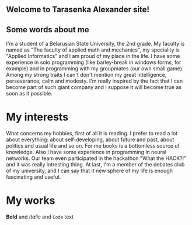 ## Welcome to Tarasenka Alexander site!

## Some words about me
I'm a student of a Belarusian State University, the 2nd grade. My faculty is named as "The faculty of applied math and mechanics", my speciality is "Applied Informatics" and I am proud of my place in the life. 
I have some experience in solo programming (like barley-break in windows forms, for example) and in programming with my groupmates (our own small game).
Among my strong traits I can't don't mention my great intelligence, perseverance, calm and modesty.
I'm really inspired by the fact that I can become part of such giant company and I suppose it will become true as soon as it possible.

# My interests
What concerns my hobbies, first of all it is reading. I prefer to read a lot about everything: about self-developing, about future and past, about politics and usual life and so on. For me books is a bottomless source of knowledge.
Also I have some experience in programming in neural networks. Our team even participated in the hackathon "What the HACK?!" and it was really intresting thing.
At last, I'm a member of the debates club of my university, and I can say that it new sphere of my life is enough fascinating and useful.

# My works



**Bold** and _Italic_ and `Code` text


